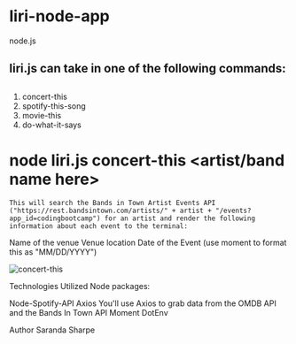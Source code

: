 # liri-node-app
node.js





## liri.js can take in one of the following commands:<h2>

1. concert-this
2. spotify-this-song
3. movie-this
4. do-what-it-says

# node liri.js concert-this <artist/band name here>

    This will search the Bands in Town Artist Events API ("https://rest.bandsintown.com/artists/" + artist + "/events?app_id=codingbootcamp") for an artist and render the following information about each event to the terminal:

Name of the venue
Venue location
Date of the Event (use moment to format this as "MM/DD/YYYY")

![concert-this](concert-this.png)







Technologies Utilized
Node packages:

Node-Spotify-API
Axios
    You'll use Axios to grab data from the OMDB API and the Bands In Town API
Moment
DotEnv





Author
Saranda Sharpe